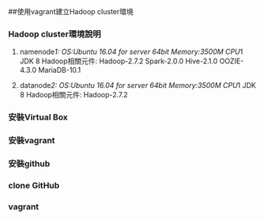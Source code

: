 ﻿##使用vagrant建立Hadoop cluster環境
### Hadoop cluster環境說明
1. namenode*1:
	OS:Ubuntu 16.04 for server 64bit
		Memory:3500M
		CPU*1
	JDK 8
	Hadoop相關元件:
	Hadoop-2.7.2
	Spark-2.0.0
	Hive-2.1.0
	OOZIE-4.3.0
	MariaDB-10.1
	
2. datanode*2:
	OS:Ubuntu 16.04 for server 64bit
		Memory:3500M
		CPU*1
	JDK 8
	Hadoop相關元件:	
	Hadoop-2.7.2	
	
### 安裝Virtual Box
### 安裝vagrant
### 安裝github
### clone GitHub
### vagrant 